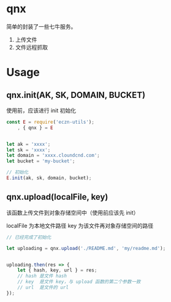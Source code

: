 # qnx 

简单的封装了一些七牛服务。 

1. 上传文件 
2. 文件远程抓取

# Usage 


## qnx.init(AK, SK, DOMAIN, BUCKET)

使用前，应该进行 init 初始化 

``` js
const E = require('eczn-utils'); 
    , { qnx } = E


let ak = 'xxxx';
let sk = 'xxxx'; 
let domain = 'xxxx.cloundcnd.com'; 
let bucket = 'my-bucket'; 

// 初始化 
E.init(ak, sk, domain, bucket); 

```

## qnx.upload(localFile, key) 

该函数上传文件到对象存储空间中（使用前应该先 init）

localFile 为本地文件路径
key 为该文件再对象存储空间的路径 


``` js
// 已经完成了初始化 

let uploading = qnx.upload('./README.md', 'my/readme.md'); 


uploading.then(res => {
    let { hash, key, url } = res; 
    // hash 是文件 hash 
    // key  是文件 key，与 upload 函数的第二个参数一致
    // url  是文件的 url
}); 
```
